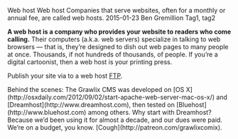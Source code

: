 Web host
Web host
Companies that serve websites, often for a monthly or annual fee, are called web hosts.
2015-01-23
Ben Gremillion
Tag1, tag2

**A web host is a company who provides your website to readers who come calling.** Their computers (a.k.a. web servers) specialize in talking to web browsers — that is, they’re designed to dish out web pages to many people at once. Thousands, if not hundreds of thousands, of people. If you’re a digital cartoonist, then a web host is your printing press.

Publish your site via to a web host [FTP](./ftp).

<aside><p>Behind the scenes: The Grawlix CMS was developed on [OS X](http://osxdaily.com/2012/09/02/start-apache-web-server-mac-os-x/) and [Dreamhost](http://www.dreamhost.com), then tested on [Bluehost](http://www.bluehost.com) among others. Why start with Dreamhost? Because we’d been using it for almost a decade, and our dues were paid. We’re on a budget, you know. [Cough](http://patreon.com/grawlixcomix).</p></aside>
